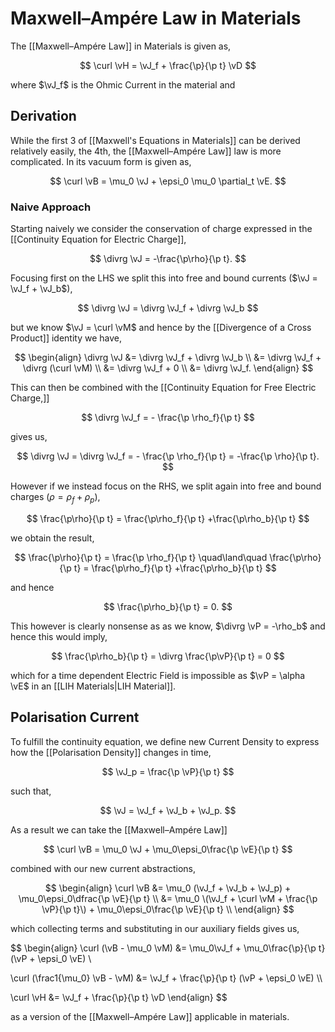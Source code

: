 # Maxwell–Ampére Law in Materials

The [[Maxwell–Ampére Law]] in Materials is given as,

$$ \curl \vH = \vJ_f + \frac{\p}{\p t} \vD $$

where $\vJ_f$ is the Ohmic Current in the material and


## Derivation

While the first 3 of [[Maxwell's Equations in Materials]] can be derived relatively easily, the 4th, the [[Maxwell–Ampére Law]] law is more complicated. In its vacuum form is given as,

$$ \curl \vB = \mu_0 \vJ + \epsi_0 \mu_0 \partial_t \vE. $$

### Naive Approach

Starting naively we consider the conservation of charge expressed in the [[Continuity Equation for Electric Charge]],

$$ \divrg \vJ = -\frac{\p\rho}{\p t}. $$

Focusing first on the LHS we split this into free and bound currents ($\vJ = \vJ_f + \vJ_b$),

$$ \divrg \vJ = \divrg \vJ_f + \divrg \vJ_b $$

but we know $\vJ = \curl \vM$ and hence by the [[Divergence of a Cross Product]] identity we have,

$$
\begin{align}
\divrg \vJ
&= \divrg \vJ_f + \divrg \vJ_b \\
&= \divrg \vJ_f + \divrg (\curl \vM) \\
&= \divrg \vJ_f + 0 \\
&= \divrg \vJ_f.
\end{align}
$$

This can then be combined with the [[Continuity Equation for Free Electric Charge,]]

$$ \divrg \vJ_f = - \frac{\p \rho_f}{\p t} $$

gives us,

$$
\divrg \vJ = \divrg \vJ_f = - \frac{\p \rho_f}{\p t} = -\frac{\p \rho}{\p t}.
$$

However if we instead focus on the RHS, we split again into free and bound charges ($\rho = \rho_f + \rho_p$),

$$
\frac{\p\rho}{\p t} =
\frac{\p\rho_f}{\p t}
+\frac{\p\rho_b}{\p t}
$$

we obtain the result,

$$
\frac{\p\rho}{\p t} = \frac{\p \rho_f}{\p t}
\quad\land\quad
\frac{\p\rho}{\p t} =
\frac{\p\rho_f}{\p t}
+\frac{\p\rho_b}{\p t}
$$

and hence

$$ \frac{\p\rho_b}{\p t} = 0. $$

This however is clearly nonsense as as we know, $\divrg \vP = -\rho_b$ and hence this would imply,

$$
\frac{\p\rho_b}{\p t} = \divrg \frac{\p\vP}{\p t} = 0
$$

which for a time dependent Electric Field is impossible as $\vP = \alpha \vE$ in an [[LIH Materials|LIH Material]].

## Polarisation Current

To fulfill the continuity equation, we define new Current Density to express how the [[Polarisation Density]] changes in time,

$$ \vJ_p = \frac{\p \vP}{\p t} $$

such that,

$$ \vJ = \vJ_f + \vJ_b + \vJ_p. $$

As a result we can take the [[Maxwell–Ampére Law]]

$$
\curl \vB = \mu_0 \vJ + \mu_0\epsi_0\frac{\p \vE}{\p t}
$$

combined with our new current abstractions,

$$
\begin{align}
\curl \vB
&= \mu_0 (\vJ_f + \vJ_b + \vJ_p) + \mu_0\epsi_0\dfrac{\p \vE}{\p t} \\
&= \mu_0 \(\vJ_f + \curl \vM + \frac{\p \vP}{\p t}\) + \mu_0\epsi_0\frac{\p \vE}{\p t} \\
\end{align}
$$

which collecting terms and substituting in our auxiliary fields gives us,

$$
\begin{align}
\curl \(\vB - \mu_0 \vM\) &=
\mu_0\vJ_f +
\mu_0\frac{\p}{\p t} \(\vP + \epsi_0 \vE\) \\

\curl \(\frac1{\mu_0} \vB - \vM\) &=
\vJ_f +
\frac{\p}{\p t} \(\vP + \epsi_0 \vE\) \\\\

\curl \vH &=
\vJ_f +
\frac{\p}{\p t} \vD
\end{align}
$$

as a version of the [[Maxwell–Ampére Law]] applicable in materials.

